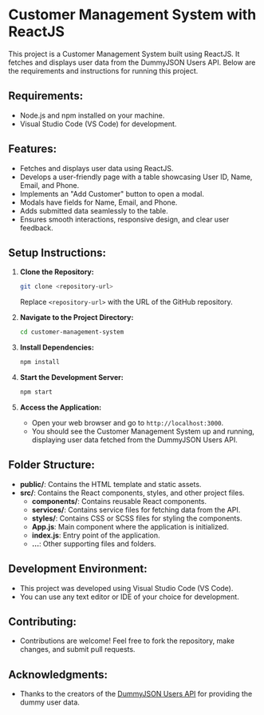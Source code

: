 # Customer Management System with ReactJS

This project is a Customer Management System built using ReactJS. It fetches and displays user data from the DummyJSON Users API. Below are the requirements and instructions for running this project.

## Requirements:
- Node.js and npm installed on your machine.
- Visual Studio Code (VS Code) for development.

## Features:


- Fetches and displays user data using ReactJS.
- Develops a user-friendly page with a table showcasing User ID, Name, Email, and Phone.
- Implements an "Add Customer" button to open a modal.
- Modals have fields for Name, Email, and Phone.
- Adds submitted data seamlessly to the table.
- Ensures smooth interactions, responsive design, and clear user feedback.



## Setup Instructions:

1. **Clone the Repository:**

    ```bash
    git clone <repository-url>
    ```

    Replace `<repository-url>` with the URL of the GitHub repository.

2. **Navigate to the Project Directory:**

    ```bash
    cd customer-management-system
    ```

3. **Install Dependencies:**

    ```bash
    npm install
    ```

4. **Start the Development Server:**

    ```bash
    npm start
    ```

5. **Access the Application:**
    - Open your web browser and go to `http://localhost:3000`.
    - You should see the Customer Management System up and running, displaying user data fetched from the DummyJSON Users API.

## Folder Structure:

- **public/**: Contains the HTML template and static assets.
- **src/**: Contains the React components, styles, and other project files.
    - **components/**: Contains reusable React components.
    - **services/**: Contains service files for fetching data from the API.
    - **styles/**: Contains CSS or SCSS files for styling the components.
    - **App.js**: Main component where the application is initialized.
    - **index.js**: Entry point of the application.
    - **...**: Other supporting files and folders.

## Development Environment:

- This project was developed using Visual Studio Code (VS Code).
- You can use any text editor or IDE of your choice for development.

## Contributing:

- Contributions are welcome! Feel free to fork the repository, make changes, and submit pull requests.


## Acknowledgments:

- Thanks to the creators of the [DummyJSON Users API](https://dummyjson.com/) for providing the dummy user data.



